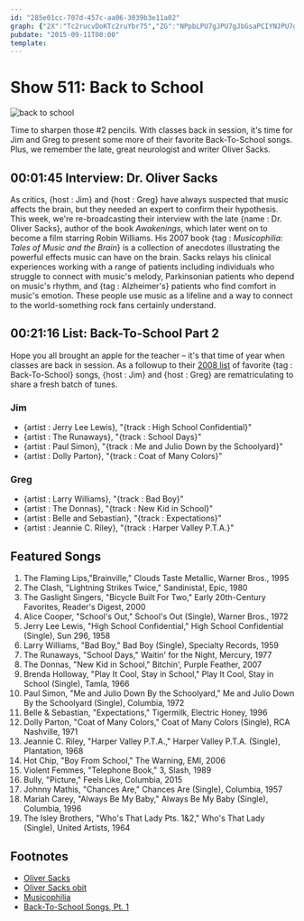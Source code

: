 ```yaml
---
id: "285e01cc-707d-457c-aa06-3039b3e11a02"
graph: {"2X":"Tc2rucvDoKTc2ruYbr75","ZG":"NPpbLPU7gJPU7gJbGsaPCIYNJPU7gJPU7gJPkhuuPU7gJxshakBECNnPU7gJPU7gJPr6gqPU7gJq8JSoBHr86NPpbLBMCEabGsaPCIYNJsXd0K1EYcRPkhuuQXcrmxshakBECNnqXRw8BHQyNPr6gqBBVAWq8JSo"}
pubdate: "2015-09-11T00:00"
template: 
---
```






# Show 511: Back to School

![back to school](https://static.soundopinions.org/images/2015/backtoschool_web.jpg)

Time to sharpen those #2 pencils. With classes back in session, it's time for Jim and Greg to present some more of their favorite Back-To-School songs. Plus, we remember the late, great neurologist and writer Oliver Sacks.



## 00:01:45 Interview: Dr. Oliver Sacks

As critics, {host : Jim} and {host : Greg} have always suspected that music affects the brain, but they needed an expert to confirm their hypothesis. This week, we're re-broadcasting their interview with the late {name : Dr. Oliver Sacks}, author of the book *Awakenings*, which later went on to become a film starring Robin Williams. His 2007 book {tag : *Musicophilia: Tales of Music and the Brain*} is a collection of anecdotes illustrating the powerful effects music can have on the brain. Sacks relays his clinical experiences working with a range of patients including individuals who struggle to connect with music's melody, Parkinsonian patients who depend on music's rhythm, and {tag : Alzheimer's} patients who find comfort in music's emotion. These people use music as a lifeline and a way to connect to the world-something rock fans certainly understand.



## 00:21:16 List: Back-To-School Part 2

Hope you all brought an apple for the teacher – it's that time of year when classes are back in session. As a followup to their [2008 list](/show/145/) of favorite {tag : Back-To-School} songs, {host : Jim} and {host : Greg} are rematriculating to share a fresh batch of tunes.


### Jim

- {artist : Jerry Lee Lewis}, "{track : High School Confidential}"
- {artist : The Runaways}, "{track : School Days}"
- {artist : Paul Simon}, "{track : Me and Julio Down by the Schoolyard}"
- {artist : Dolly Parton}, "{track : Coat of Many Colors}"


### Greg

- {artist : Larry Williams}, "{track : Bad Boy}"
- {artist : The Donnas}, "{track : New Kid in School}"
- {artist : Belle and Sebastian}, "{track : Expectations}"
- {artist : Jeannie C. Riley}, "{track : Harper Valley P.T.A.}"



## Featured Songs

1. The Flaming Lips,"Brainville," Clouds Taste Metallic, Warner Bros., 1995
2. The Clash, "Lightning Strikes Twice," Sandinista!, Epic, 1980
3. The Gaslight Singers, "Bicycle Built For Two," Early 20th-Century Favorites, Reader's Digest, 2000
4. Alice Cooper, "School's Out," School's Out (Single), Warner Bros., 1972
5. Jerry Lee Lewis, "High School Confidential," High School Confidential (Single), Sun 296, 1958
6. Larry Williams, "Bad Boy," Bad Boy (Single), Specialty Records, 1959
7. The Runaways, "School Days," Waitin' for the Night, Mercury, 1977
8. The Donnas, "New Kid in School," Bitchin', Purple Feather, 2007
9. Brenda Holloway, "Play It Cool, Stay in School," Play It Cool, Stay in School (Single), Tamla, 1966
10. Paul Simon, "Me and Julio Down By the Schoolyard," Me and Julio Down By the Schoolyard (Single), Columbia, 1972
11. Belle & Sebastian, "Expectations," Tigermilk, Electric Honey, 1996
12. Dolly Parton, "Coat of Many Colors," Coat of Many Colors (Single), RCA Nashville, 1971
13. Jeannie C. Riley, "Harper Valley P.T.A.," Harper Valley P.T.A. (Single), Plantation, 1968
14. Hot Chip, "Boy From School," The Warning, EMI, 2006
15. Violent Femmes, "Telephone Book," 3, Slash, 1989
16. Bully, "Picture," Feels Like, Columbia, 2015
17. Johnny Mathis, "Chances Are," Chances Are (Single), Columbia, 1957
18. Mariah Carey, "Always Be My Baby," Always Be My Baby (Single), Columbia, 1996
19. The Isley Brothers, "Who's That Lady Pts. 1&2," Who's That Lady (Single), United Artists, 1964



## Footnotes

- [Oliver Sacks](http://www.oliversacks.com/)
- [Oliver Sacks obit](http://www.nytimes.com/2015/08/31/science/oliver-sacks-dies-at-82-neurologist-and-author-explored-the-brains-quirks.html)
- [Musicophilia](http://musicophilia.com/)
- [Back-To-School Songs, Pt. 1](/show/145/)